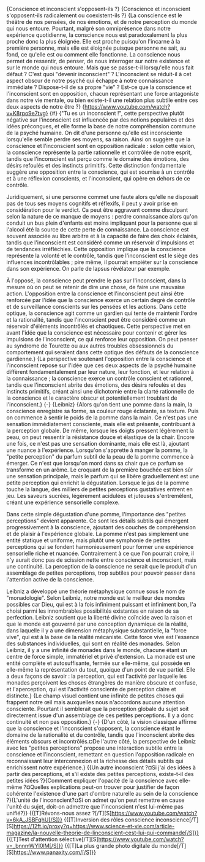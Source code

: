{Conscience et inconscient s'opposent-ils ?}
{Conscience et inconscient s'opposent-ils radicalement ou coexistent-ils ?}
{La conscience est le théâtre de nos pensées, de nos émotions, et de notre perception du monde qui nous entoure. Pourtant, malgré son omniprésence dans notre expérience quotidienne, la conscience nous est paradoxalement la plus proche donc la plus éloignée. Elle est proche puisqu'on l'incarne à la première personne, mais elle est éloignée puisque personne ne sait, au fond, ce qu'elle est ou comment elle fonctionne. La conscience nous permet de ressentir, de penser, de nous interroger sur notre existence et sur le monde qui nous entoure. Mais que se passe-t-il lorsqu'elle nous fait défaut ? C'est quoi "devenir inconscient" ? L'inconscient se réduit-il à cet aspect obscur de notre psyché qui échappe à notre connaissance immédiate ? Dispose-t-il de sa propre "vie" ? Est-ce que la conscience et l'inconscient sont en opposition, chacun représentant une force antagoniste dans notre vie mentale, ou bien existe-t-il une relation plus subtile entre ces deux aspects de notre être ?}
{https://www.youtube.com/watch?v=K8rpo9e7tvg}
{#}
{"Tu es un inconscient !", cette perspective plutôt négative sur l'inconscient est influencée par des notions populaires et des idées préconçues, et elle forme la base de notre compréhension commune de la psyché humaine. On dit d'une personne qu'elle est inconsciente lorsqu'elle semble perdre ses moyens, sa raison. Ainsi on suggère que la conscience et l'inconscient sont en opposition radicale : selon cette vision, la conscience représente la partie rationnelle et contrôlée de notre esprit, tandis que l'inconscient est perçu comme le domaine des émotions, des désirs refoulés et des instincts primitifs. Cette distinction fondamentale suggère une opposition entre la conscience, qui est soumise à un contrôle et à une réflexion conscients, et l'inconscient, qui opère en dehors de ce contrôle.

Juridiquement, si une personne commet une faute alors qu'elle ne disposait pas de tous ses moyens cognitifs et réflexifs, il peut y avoir prise en considération pour le verdict. Ca peut être aggravant comme disculpant selon la nature de ce manque de moyens : perdre connaissance alors qu'on conduit un bus plein d'enfants est moins impliquant pour la personne que si l'alcool été la source de cette perte de connaissance. La conscience est souvent associée au libre arbitre et à la capacité de faire des choix éclairés, tandis que l'inconscient est considéré comme un réservoir d'impulsions et de tendances irréfléchies. Cette opposition implique que la conscience représente la volonté et le contrôle, tandis que l'inconscient est le siège des influences incontrôlables ; pire même, il pourrait empiéter sur la conscience dans son expérience. On parle de lapsus révélateur par exemple.

À l'opposé, la conscience peut prendre le pas sur l'inconscient, dans la mesure où on peut se retenir de dire une chose, de faire une mauvaise action. L'opposition entre la conscience et l'inconscient peut ainsi être renforcée par l'idée que la conscience exerce un certain degré de contrôle et de surveillance conscients sur les pensées et les actions. Dans cette optique, la conscience agit comme un gardien qui tente de maintenir l'ordre et la rationalité, tandis que l'inconscient peut être considéré comme un réservoir d'éléments incontrôlés et chaotiques. Cette perspective met en avant l'idée que la conscience est nécessaire pour contenir et gérer les impulsions de l'inconscient, ce qui renforce leur opposition. On peut penser au syndrome de Tourette ou aux autres troubles obsessionnels du comportement qui seraient dans cette optique des défauts de la conscience gardienne.}
{La perspective soutenant l'opposition entre la conscience et l'inconscient repose sur l'idée que ces deux aspects de la psyché humaine diffèrent fondamentalement par leur nature, leur fonction, et leur relation à la connaissance ; la conscience exerce un contrôle conscient et rationnel, tandis que l'inconscient abrite des émotions, des désirs refoulés et des instincts primitifs, créant ainsi une dichotomie entre la clarté rationnelle de la conscience et le caractère obscur et potentiellement troublant de l'inconscient.}
{-}
{Leibniz}
{Alors qu'on tient une pomme dans la main, la conscience enregistre sa forme, sa couleur rouge éclatante, sa texture. Puis on commence à sentir le poids de la pomme dans la main. Ce n'est pas une sensation immédiatement consciente, mais elle est présente, contribuant à la perception globale. De même, lorsque les doigts pressent légèrement la peau, on peut ressentir la résistance douce et élastique de la chair. Encore une fois, ce n'est pas une sensation dominante, mais elle est là, ajoutant une nuance à l'expérience. Lorsqu'on s'apprette  à manger la pomme, la "petite perception" du parfum subtil de la peau de la pomme commence à émerger. Ce n'est que lorsqu'on  mord dans sa chair que ce parfum se transforme en un arôme. Le croquant de la première bouchée est bien sûr une sensation principale, mais le parfum qui se libère graduellement est une petite perception qui enrichit la dégustation. Lorsque le jus de la pomme touche la langue, des milliers de petites perceptions gustatives entrent en jeu. Les saveurs sucrées, légèrement acidulées et juteuses s'entremêlent, créant une expérience sensorielle complexe.

Dans cette simple dégustation d'une pomme, l'importance des "petites perceptions" devient apparente. Ce sont les détails subtils qui émergent progressivement à la conscience, ajoutant des couches de compréhension et de plaisir à l'expérience globale. La pomme n'est pas simplement une entité statique et uniforme, mais plutôt une symphonie de petites perceptions qui se fondent harmonieusement pour former une expérience sensorielle riche et nuancée. Contrairement à ce que l'on pourrait croire, il n'y aurait donc pas de scission nette entre conscience et inconscient, mais une continuité. La perception de la conscience ne serait que le produit d'un assemblage de petites perceptions, trop subtiles pour pouvoir passer dans l'attention active de la conscience.

Leibniz a développé une théorie métaphysique connue sous le nom de "monadologie". Selon Leibniz, notre monde est le meilleur des mondes possibles car Dieu, qui est à la fois infiniment puissant et infiniment bon, l'a choisi parmi les innombrables possibilités existantes en raison de sa perfection. Leibniz soutient que la liberté divine coïncide avec la raison et que le monde est gouverné par une conception dynamique de la réalité, dans laquelle il y a une dimension métaphysique substantielle, la "force vive", qui est à la base de la réalité mécaniste. Cette force vive est l'essence des substances individuelles, qui sont en réalité des monades. Selon Leibniz, il y a une infinité de monades dans le monde, chacune étant un centre de force simple, immatériel et privé d'extension. La monade est une entité complète et autosuffisante, fermée sur elle-même, qui possède en elle-même la représentation du tout, quoique d'un point de vue partiel. Elle a deux façons de savoir : la perception, qui est l'activité par laquelle les monades perçoivent les choses étrangères de manière obscure et confuse, et l'aperception, qui est l'activité consciente de perception claire et distincte.}
{Le champ visuel contient une infinité de petites choses qui frappent notre œil mais auxquelles nous n'accordons aucune attention consciente. Pourtant il semblerait que la perception globale du sujet soit directement issue d'un assemblage de ces petites perceptions. Il y a donc continuité et non pas opposition.}
{-}
{D'un côté, la vision classique affirme que la conscience et l'inconscient s'opposent, la conscience étant le domaine de la rationalité et du contrôle, tandis que l'inconscient abrite des éléments obscurs et incontrôlés.¤De l'autre côté, la perspective de Leibniz avec les "petites perceptions" propose une interaction subtile entre la conscience et l'inconscient, remettant en question l'opposition radicale en reconnaissant leur interconnexion et la richesse des détails subtils qui enrichissent notre expérience.}
{{Un autre inconscient ?¤Si j'ai des idées à partir des perceptions, et s'il existe des petites perceptions, existe-t-il des petites idées ?}{Comment expliquer l'opacité de la conscience avec elle-même ?¤Quelles explications peut-on trouver pour justifier de façon cohérente l'existence d'une part d'ombre naturelle au sein de la conscience ?}{L'unité de l'inconscient?¤Si on admet qu'on peut remettre en cause l'unité du sujet, doit-on admettre que l'inconscient n'est lui-même pas unifié?}}
{{[T]Révons-nous assez ?[/T][S]https://www.youtube.com/watch?v=6kA_JSBFqhU[/S]}}
{{[T]Inversion des rôles conscience inconscience[/T][S]https://12ft.io/proxy?q=https://www.science-et-vie.com/article-magazine/la-nouvelle-theorie-de-linconscient-cest-lui-qui-commande[/S]}}
{{[T]Test d'attention sélective[/T][S]https://www.youtube.com/watch?v=_bnnmWYI0lM[/S]}}
{{[T]La plus grande photo digitale du monde[/T][S]https://www.panaxity.com/[/S]}}
